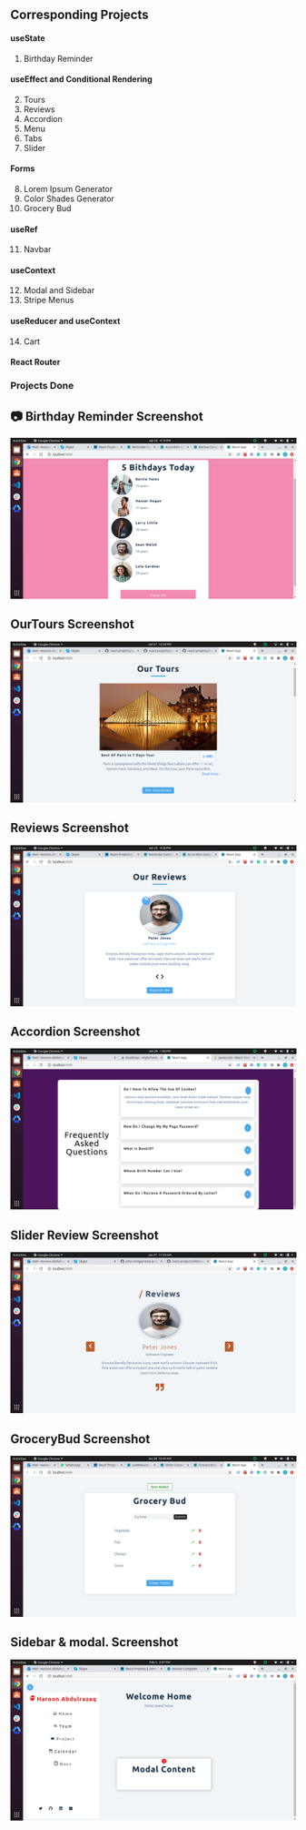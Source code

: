 ## Corresponding Projects

#### useState

1. Birthday Reminder

#### useEffect and Conditional Rendering

2. Tours
3. Reviews
4. Accordion
5. Menu
6. Tabs
7. Slider

#### Forms

8. Lorem Ipsum Generator
9. Color Shades Generator
10. Grocery Bud

#### useRef

11. Navbar

#### useContext

12. Modal and Sidebar
13. Stripe Menus

#### useReducer and useContext

14. Cart

#### React Router



### Projects  Done 
  ## :camera: Birthday Reminder Screenshot  
  ![screenshot](/src/tutorial/projects/screenshots/Birthdayreminder.png)

  ## OurTours Screenshot  
  ![screenshot](/src/tutorial/projects/screenshots/OurTours.png)

  ## Reviews Screenshot  
  ![screenshot](/src/tutorial/projects/screenshots/Reviews.png)
  
  ## Accordion Screenshot 
  ![screenshot](/src/tutorial/projects/screenshots/Accordion.png)

  ## Slider Review Screenshot 
  ![screenshot](/src/tutorial/projects/screenshots/SliderReviews.png)

  ## GroceryBud Screenshot 
  ![screenshot](/src/tutorial/projects/screenshots/GroceryBud.png)

  ## Sidebar & modal. Screenshot 
  ![screenshot](/src/tutorial/projects/screenshots/Sidebar&modal.png)


